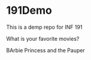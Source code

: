 # 191Demo

This is a demp repo for INF 191

What is your favorite movies?

BArbie Princess and the Pauper
